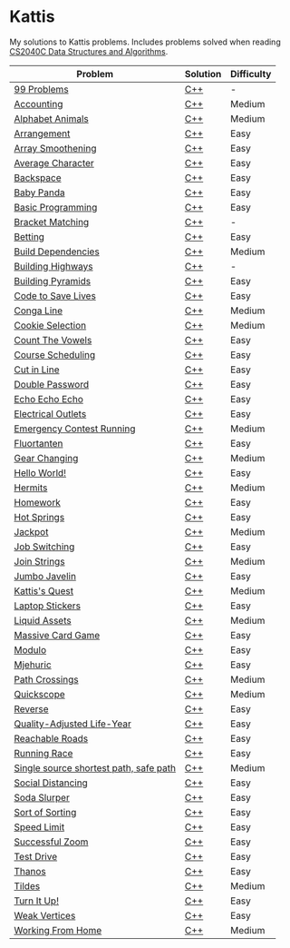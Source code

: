 # Kattis

My solutions to Kattis problems. Includes problems solved when reading [CS2040C Data Structures and Algorithms](https://nusmods.com/modules/CS2040C/data-structures-and-algorithms).

| Problem                                                                                  | Solution                                                                                               | Difficulty |
| ---------------------------------------------------------------------------------------- | ------------------------------------------------------------------------------------------------------ | ---------- |
| [99 Problems](https://nus.kattis.com/problems/nus.99problems)                            | [C++](https://github.com/jinxuan-owyong/kattis/blob/master/cpp/uncategorised/nus.99problems.cpp)       | -          |
| [Accounting](https://open.kattis.com/problems/bokforing)                                 | [C++](https://github.com/jinxuan-owyong/kattis/blob/master/cpp/medium/bokforing.cpp)                   | Medium     |
| [Alphabet Animals](https://open.kattis.com/problems/alphabetanimals)                     | [C++](https://github.com/jinxuan-owyong/kattis/blob/master/cpp/medium/alphabetanimals.cpp)             | Medium     |
| [Arrangement](https://open.kattis.com/problems/upprodun)                                 | [C++](https://github.com/jinxuan-owyong/kattis/blob/master/cpp/easy/upprodun.cpp)                      | Easy       |
| [Array Smoothening](https://open.kattis.com/problems/arraysmoothening)                   | [C++](https://github.com/jinxuan-owyong/kattis/blob/master/cpp/easy/arraysmoothening.cpp)              | Easy       |
| [Average Character](https://open.kattis.com/problems/averagecharacter)                   | [C++](https://github.com/jinxuan-owyong/kattis/blob/master/cpp/easy/averagecharacter.cpp)              | Easy       |
| [Backspace](https://open.kattis.com/problems/backspace)                                  | [C++](https://github.com/jinxuan-owyong/kattis/blob/master/cpp/easy/backspace.cpp)                     | Easy       |
| [Baby Panda](https://open.kattis.com/problems/babypanda)                                 | [C++](https://github.com/jinxuan-owyong/kattis/blob/master/cpp/easy/babypanda.cpp)                     | Easy       |
| [Basic Programming](https://open.kattis.com/problems/basicprogramming2)                  | [C++](https://github.com/jinxuan-owyong/kattis/blob/master/cpp/easy/basicprogramming2.cpp)             | Easy       |
| [Bracket Matching](https://nus.kattis.com/problems/nus.bracketmatching)                  | [C++](https://github.com/jinxuan-owyong/kattis/blob/master/cpp/uncategorised/nus.bracketmatching.cpp)  | -          |
| [Betting](https://open.kattis.com/problems/betting)                                      | [C++](https://github.com/jinxuan-owyong/kattis/blob/master/cpp/easy/betting.cpp)                       | Easy       |
| [Build Dependencies](https://open.kattis.com/problems/builddeps)                         | [C++](https://github.com/jinxuan-owyong/kattis/blob/master/cpp/medium/builddeps.cpp)                   | Medium     |
| [Building Highways](https://nus.kattis.com/problems/nus.buildinghighways)                | [C++](https://github.com/jinxuan-owyong/kattis/blob/master/cpp/uncategorised/nus.buildinghighways.cpp) | -          |
| [Building Pyramids](https://open.kattis.com/problems/pyramids)                           | [C++](https://github.com/jinxuan-owyong/kattis/blob/master/cpp/easy/pyramids.cpp)                      | Easy       |
| [Code to Save Lives](https://open.kattis.com/problems/codetosavelives)                   | [C++](https://github.com/jinxuan-owyong/kattis/blob/master/cpp/easy/codetosavelives.cpp)               | Easy       |
| [Conga Line](https://open.kattis.com/problems/congaline)                                 | [C++](https://github.com/jinxuan-owyong/kattis/blob/master/cpp/medium/congaline.cpp)                   | Medium     |
| [Cookie Selection](https://open.kattis.com/problems/cookieselection)                     | [C++](https://github.com/jinxuan-owyong/kattis/blob/master/cpp/medium/cookieselection.cpp)             | Medium     |
| [Count The Vowels](https://open.kattis.com/problems/countthevowels)                      | [C++](https://github.com/jinxuan-owyong/kattis/blob/master/cpp/easy/countthevowels.cpp)                | Easy       |
| [Course Scheduling](https://open.kattis.com/problems/coursescheduling)                   | [C++](https://github.com/jinxuan-owyong/kattis/blob/master/cpp/easy/coursescheduling.cpp)              | Easy       |
| [Cut in Line](https://open.kattis.com/problems/cutinline)                                | [C++](https://github.com/jinxuan-owyong/kattis/blob/master/cpp/easy/cutinline.cpp)                     | Easy       |
| [Double Password](https://open.kattis.com/problems/doublepassword)                       | [C++](https://github.com/jinxuan-owyong/kattis/blob/master/cpp/easy/doublepassword.cpp)                | Easy       |
| [Echo Echo Echo](https://open.kattis.com/problems/echoechoecho)                          | [C++](https://github.com/jinxuan-owyong/kattis/blob/master/cpp/easy/echoechoecho.cpp)                  | Easy       |
| [Electrical Outlets](https://open.kattis.com/problems/electricaloutlets)                 | [C++](https://github.com/jinxuan-owyong/kattis/blob/master/cpp/easy/electricaloutlets.cpp)             | Easy       |
| [Emergency Contest Running](https://open.kattis.com/problems/emergency)                  | [C++](https://github.com/jinxuan-owyong/kattis/blob/master/cpp/medium/emergency.cpp)                   | Medium     |
| [Fluortanten](https://open.kattis.com/problems/fluortanten)                              | [C++](https://github.com/jinxuan-owyong/kattis/blob/master/cpp/easy/fluortanten.cpp)                   | Easy       |
| [Gear Changing](https://open.kattis.com/problems/gearchanging)                           | [C++](https://github.com/jinxuan-owyong/kattis/blob/master/cpp/medium/gearchanging.cpp)                | Medium     |
| [Hello World!](https://open.kattis.com/problems/hello)                                   | [C++](https://github.com/jinxuan-owyong/kattis/blob/master/cpp/easy/hello.cpp)                         | Easy       |
| [Hermits](https://open.kattis.com/problems/hermits)                                      | [C++](https://github.com/jinxuan-owyong/kattis/blob/master/cpp/medium/hermits.cpp)                     | Medium     |
| [Homework](https://open.kattis.com/problems/heimavinna)                                  | [C++](https://github.com/jinxuan-owyong/kattis/blob/master/cpp/easy/heimavinna.cpp)                    | Easy       |
| [Hot Springs](https://open.kattis.com/problems/hotsprings)                               | [C++](https://github.com/jinxuan-owyong/kattis/blob/master/cpp/easy/hotsprings.cpp)                    | Easy       |
| [Jackpot](https://open.kattis.com/problems/jackpot)                                      | [C++](https://github.com/jinxuan-owyong/kattis/blob/master/cpp/medium/jackpot.cpp)                     | Medium     |
| [Job Switching](https://open.kattis.com/problems/jobbyte)                                | [C++](https://github.com/jinxuan-owyong/kattis/blob/master/cpp/easy/jobbyte.cpp)                       | Easy       |
| [Join Strings](https://open.kattis.com/problems/joinstrings)                             | [C++](https://github.com/jinxuan-owyong/kattis/blob/master/cpp/medium/joinstrings.cpp)                 | Medium     |
| [Jumbo Javelin](https://open.kattis.com/problems/jumbojavelin)                           | [C++](https://github.com/jinxuan-owyong/kattis/blob/master/cpp/easy/jumbojavelin.cpp)                  | Easy       |
| [Kattis's Quest](https://open.kattis.com/problems/kattissquest)                          | [C++](https://github.com/jinxuan-owyong/kattis/blob/master/cpp/medium/kattissquest.cpp)                | Medium     |
| [Laptop Stickers](https://open.kattis.com/problems/laptopstickers)                       | [C++](https://github.com/jinxuan-owyong/kattis/blob/master/cpp/easy/laptopstickers.cpp)                | Easy       |
| [Liquid Assets](https://open.kattis.com/problems/liquidassets)                           | [C++](https://github.com/jinxuan-owyong/kattis/blob/master/cpp/medium/liquidassets.cpp)                | Medium     |
| [Massive Card Game](https://open.kattis.com/problems/massivecardgame)                    | [C++](https://github.com/jinxuan-owyong/kattis/blob/master/cpp/easy/massivecardgame.cpp)               | Easy       |
| [Modulo](https://open.kattis.com/problems/modulo)                                        | [C++](https://github.com/jinxuan-owyong/kattis/blob/master/cpp/easy/modulo.cpp)                        | Easy       |
| [Mjehuric](https://open.kattis.com/problems/mjehuric)                                    | [C++](https://github.com/jinxuan-owyong/kattis/blob/master/cpp/easy/mjehuric.cpp)                      | Easy       |
| [Path Crossings](https://open.kattis.com/problems/pathcrossings)                         | [C++](https://github.com/jinxuan-owyong/kattis/blob/master/cpp/medium/pathcrossings.cpp)               | Medium     |
| [Quickscope](https://open.kattis.com/problems/quickscope)                                | [C++](https://github.com/jinxuan-owyong/kattis/blob/master/cpp/medium/quickscope.cpp)                  | Medium     |
| [Reverse](https://open.kattis.com/problems/ofugsnuid)                                    | [C++](https://github.com/jinxuan-owyong/kattis/blob/master/cpp/easy/ofugsnuid.cpp)                     | Easy       |
| [Quality-Adjusted Life-Year](https://open.kattis.com/problems/qaly)                      | [C++](https://github.com/jinxuan-owyong/kattis/blob/master/cpp/easy/qaly.cpp)                          | Easy       |
| [Reachable Roads](https://open.kattis.com/problems/reachableroads)                       | [C++](https://github.com/jinxuan-owyong/kattis/blob/master/cpp/easy/reachableroads.cpp)                | Easy       |
| [Running Race](https://open.kattis.com/problems/kaploeb)                                 | [C++](https://github.com/jinxuan-owyong/kattis/blob/master/cpp/easy/kaploeb.cpp)                       | Easy       |
| [Single source shortest path, safe path](https://open.kattis.com/problems/shortestpath4) | [C++](https://github.com/jinxuan-owyong/kattis/blob/master/cpp/medium/shortestpath4.cpp)               | Medium     |
| [Social Distancing](https://open.kattis.com/problems/socialdistancing2)                  | [C++](https://github.com/jinxuan-owyong/kattis/blob/master/cpp/easy/socialdistancing2.cpp)             | Easy       |
| [Soda Slurper](https://open.kattis.com/problems/sodaslurper)                             | [C++](https://github.com/jinxuan-owyong/kattis/blob/master/cpp/easy/sodaslurper.cpp)                   | Easy       |
| [Sort of Sorting](https://open.kattis.com/problems/sortofsorting)                        | [C++](https://github.com/jinxuan-owyong/kattis/blob/master/cpp/easy/sortofsorting.cpp)                 | Easy       |
| [Speed Limit](https://open.kattis.com/problems/speedlimit)                               | [C++](https://github.com/jinxuan-owyong/kattis/blob/master/cpp/easy/speedlimit.cpp)                    | Easy       |
| [Successful Zoom](https://open.kattis.com/problems/successfulzoom)                       | [C++](https://github.com/jinxuan-owyong/kattis/blob/master/cpp/easy/successfulzoom.cpp)                | Easy       |
| [Test Drive](https://open.kattis.com/problems/testdrive)                                 | [C++](https://github.com/jinxuan-owyong/kattis/blob/master/cpp/easy/testdrive.cpp)                     | Easy       |
| [Thanos](https://open.kattis.com/problems/thanos)                                        | [C++](https://github.com/jinxuan-owyong/kattis/blob/master/cpp/easy/thanos.cpp)                        | Easy       |
| [Tildes](https://open.kattis.com/problems/tildes)                                        | [C++](https://github.com/jinxuan-owyong/kattis/blob/master/cpp/medium/tildes.cpp)                      | Medium     |
| [Turn It Up!](https://open.kattis.com/problems/skruop)                                   | [C++](https://github.com/jinxuan-owyong/kattis/blob/master/cpp/easy/skruop.cpp)                        | Easy       |
| [Weak Vertices](https://open.kattis.com/problems/weakvertices)                           | [C++](https://github.com/jinxuan-owyong/kattis/blob/master/cpp/easy/weakvertices.cpp)                  | Easy       |
| [Working From Home](https://open.kattis.com/problems/workingfromhome)                    | [C++](https://github.com/jinxuan-owyong/kattis/blob/master/cpp/medium/workingfromhome.cpp)             | Medium     |
